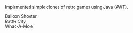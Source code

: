 Implemented simple clones of retro games using Java (AWT).
   
Balloon Shooter  
Battle City  
Whac-A-Mole
